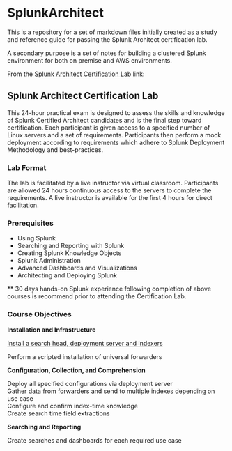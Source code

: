 # SplunkArchitect

This is a repository for a set of markdown files initially created as a study and reference guide for passing the Splunk Architect certification lab.

A secondary purpose is a set of notes for building a clustered Splunk environment for both on premise and AWS environments.

From the <a href="http://www.splunk.com/view/SP-CAAAH9R" target="_blank">Splunk Architect Certification Lab</a> link:

## Splunk Architect Certification Lab

This 24-hour practical exam is designed to assess the skills and knowledge of Splunk Certified Architect candidates and is the final step toward certification. Each participant is given access to a specified number of Linux servers and a set of requirements. Participants then perform a mock deployment according to requirements which adhere to Splunk Deployment Methodology and best-practices.

### Lab Format

The lab is facilitated by a live instructor via virtual classroom. Participants are allowed 24 hours continuous access to the servers to complete the requirements. A live instructor is available for the first 4 hours for direct facilitation.  

### Prerequisites

* Using Splunk
* Searching and Reporting with Splunk
* Creating Splunk Knowledge Objects
* Splunk Administration
* Advanced Dashboards and Visualizations
* Architecting and Deploying Splunk

** 30 days hands-on Splunk experience following completion of above courses is recommend prior to attending the Certification Lab.

### Course Objectives

__Installation and Infrastructure__

[Install a search head, deployment server and indexers](https://github.com/packetiq/SplunkArchitect/blob/master/Install%20a%20Search%20Head%20-%20Deployment%20Server%20-%20Indexers.md)

Perform a scripted installation of universal forwarders

__Configuration, Collection, and Comprehension__

Deploy all specified configurations via deployment server  
Gather data from forwarders and send to multiple indexes depending on use case  
Configure and confirm index-time knowledge  
Create search time field extractions  

__Searching and Reporting__

Create searches and dashboards for each required use case  



